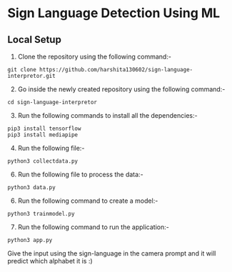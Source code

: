 # Sign Language Detection Using ML

## Local Setup
1. Clone the repository using the following command:-
```
git clone https://github.com/harshita130602/sign-language-interpretor.git
```
2. Go inside the newly created repository using the following command:-
```
cd sign-language-interpretor
```
3. Run the following commands to install all the dependencies:-
```
pip3 install tensorflow
pip3 install mediapipe
```
4. Run the following file:-
```
python3 collectdata.py
```
6. Run the following file to process the data:-
```
python3 data.py
```
6. Run the following command to create a model:-
```
python3 trainmodel.py
```
7. Run the following command to run the application:-
```
python3 app.py
```

Give the input using the sign-language in the camera prompt and it will predict which alphabet it is :)

